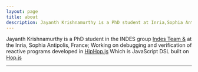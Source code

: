```yaml
---
layout: page
title: about
description: Jayanth Krishnamurthy is a PhD student at Inria,Sophia Antipolis
---
```


Jayanth Krishnamurthy is a  PhD student in the INDES group 
[Indes Team &amp;](https://team.inria.fr/indes/)
at the Inria, Sophia Antipolis, France;
Working on debugging and verification of reactive programs developed in 
[HipHop.js](http://hop-dev.inria.fr/home/hiphop/index.html) Which is JavaScript DSL built on [Hop.js](http://hop.inria.fr/home/index.html)


---
